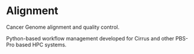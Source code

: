 # Alignment

Cancer Genome alignment and quality control.

Python-based workflow management developed for Cirrus and other PBS-Pro based HPC systems.
